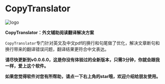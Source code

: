 # CopyTranslator 
![logo](https://s1.ax1x.com/2018/09/13/iEicsU.png)

**CopyTranslator：外文辅助阅读翻译解决方案**

`CopyTranslator`专门针对英文及中文pdf的换行和句尾做了优化，解决文章断句和换行带来的翻译错误问题，翻译结果更符合中文表达。

**请尽快更新到v0.0.6.0，这是你没有体验过的全新版本，只需3分钟，你就会跟我一样，爱上这个软件。**

**如果您觉得软件对您有所帮助，请点一下右上角的star哦，欢迎介绍给朋友使用。**